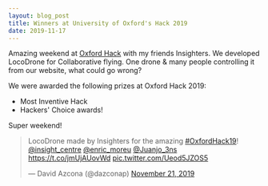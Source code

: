 ```yaml
---
layout: blog_post
title: Winners at University of Oxford's Hack 2019
date: 2019-11-17
---
```


Amazing weekend at [Oxford Hack](https://www.oxfordhack.co.uk/) with my friends Insighters. We developed LocoDrone for Collaborative flying. One drone & many people controlling it from our website, what could go wrong?

We were awarded the following prizes at Oxford Hack 2019:
* Most Inventive Hack
* Hackers' Choice awards!

Super weekend!

<blockquote class="twitter-tweet"><p lang="en" dir="ltr">LocoDrone made by Insighters for the amazing <a href="https://twitter.com/hashtag/OxfordHack19?src=hash&amp;ref_src=twsrc%5Etfw">#OxfordHack19</a>! <a href="https://twitter.com/insight_centre?ref_src=twsrc%5Etfw">@insight_centre</a> <a href="https://twitter.com/enric_moreu?ref_src=twsrc%5Etfw">@enric_moreu</a> <a href="https://twitter.com/Juanjo_3ns?ref_src=twsrc%5Etfw">@Juanjo_3ns</a> <a href="https://t.co/jmUjAUovWd">https://t.co/jmUjAUovWd</a> <a href="https://t.co/Ueod5JZOS5">pic.twitter.com/Ueod5JZOS5</a></p>&mdash; David Azcona (@dazconap) <a href="https://twitter.com/dazconap/status/1197312784456925184?ref_src=twsrc%5Etfw">November 21, 2019</a></blockquote>

<script async src="https://platform.twitter.com/widgets.js" charset="utf-8"></script>